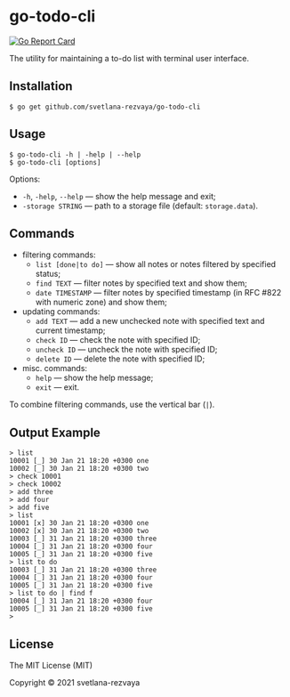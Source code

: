 # go-todo-cli

[![Go Report Card](https://goreportcard.com/badge/github.com/svetlana-rezvaya/go-todo-cli)](https://goreportcard.com/report/github.com/svetlana-rezvaya/go-todo-cli)

The utility for maintaining a to-do list with terminal user interface.

## Installation

```
$ go get github.com/svetlana-rezvaya/go-todo-cli
```

## Usage

```
$ go-todo-cli -h | -help | --help
$ go-todo-cli [options]
```

Options:

- `-h`, `-help`, `--help` &mdash; show the help message and exit;
- `-storage STRING` &mdash; path to a storage file (default: `storage.data`).

## Commands

- filtering commands:
  - `list [done|to do]` &mdash; show all notes or notes filtered by specified status;
  - `find TEXT` &mdash; filter notes by specified text and show them;
  - `date TIMESTAMP` &mdash; filter notes by specified timestamp (in RFC #822 with numeric zone) and show them;
- updating commands:
  - `add TEXT` &mdash; add a new unchecked note with specified text and current timestamp;
  - `check ID` &mdash; check the note with specified ID;
  - `uncheck ID` &mdash; uncheck the note with specified ID;
  - `delete ID` &mdash; delete the note with specified ID;
- misc. commands:
  - `help` &mdash; show the help message;
  - `exit` &mdash; exit.

To combine filtering commands, use the vertical bar (`|`).

## Output Example

```
> list
10001 [_] 30 Jan 21 18:20 +0300 one
10002 [_] 30 Jan 21 18:20 +0300 two
> check 10001
> check 10002
> add three
> add four
> add five
> list
10001 [x] 30 Jan 21 18:20 +0300 one
10002 [x] 30 Jan 21 18:20 +0300 two
10003 [_] 31 Jan 21 18:20 +0300 three
10004 [_] 31 Jan 21 18:20 +0300 four
10005 [_] 31 Jan 21 18:20 +0300 five
> list to do
10003 [_] 31 Jan 21 18:20 +0300 three
10004 [_] 31 Jan 21 18:20 +0300 four
10005 [_] 31 Jan 21 18:20 +0300 five
> list to do | find f
10004 [_] 31 Jan 21 18:20 +0300 four
10005 [_] 31 Jan 21 18:20 +0300 five
>
```

## License

The MIT License (MIT)

Copyright &copy; 2021 svetlana-rezvaya
